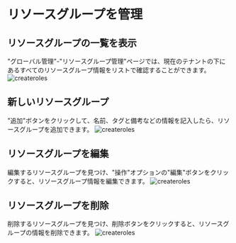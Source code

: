 # リソースグループを管理

## リソースグループの一覧を表示

"グローバル管理"-"リソースグループ管理"ページでは、現在のテナントの下にあるすべてのリソースグループ情報をリストで確認することができます。
![createroles](https://docimages.blob.core.chinacloudapi.cn/images/Console/group/V3resource2.png)

## 新しいリソースグループ
"追加"ボタンをクリックして、名前、タグと備考などの情報を記入したら、リソースグループを追加できます。
![createroles](https://docimages.blob.core.chinacloudapi.cn/images/Console/group/V3resource3.png)

## リソースグループを編集
編集するリソースグループを見つけ、"操作"オプションの"編集"ボタンをクリックすると、リソースグループ情報を編集できます。
![createroles](https://docimages.blob.core.chinacloudapi.cn/images/Console/group/V3resource4.png)

## リソースグループを削除
削除するリソースグループを見つけ、削除ボタンをクリックすると、リソースグループの情報を削除できます。
![createroles](https://docimages.blob.core.chinacloudapi.cn/images/Console/group/V3resource5.png)

